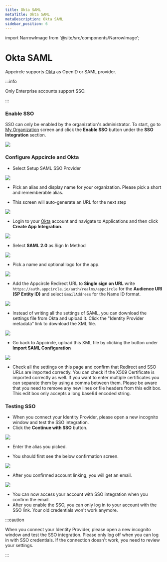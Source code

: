 ```yaml
---
title: Okta SAML
metaTitle: Okta SAML
metaDescription: Okta SAML
sidebar_position: 6
---
```


import NarrowImage from '@site/src/components/NarrowImage';

# Okta SAML

Appcircle supports [Okta](https://www.okta.com/) as OpenID or SAML provider. 

:::info

Only Enterprise accounts support SSO.

:::


### Enable SSO

SSO can only be enabled by the organization's administrator. To start, go to [My Organization](../my-organization.md) screen and click the **Enable SSO** button under the **SSO Integration** section.

![](<https://cdn.appcircle.io/docs/assets/enable-sso.png>)

### Configure Appcircle and Okta

-  Select Setup SAML SSO Provider

![](<https://cdn.appcircle.io/docs/assets/sso-form.png>)

-  Pick an alias and display name for your organization. Please pick a short and rememberable alias.

- This screen will auto-generate an URL for the next step

![](<https://cdn.appcircle.io/docs/assets/sso-saml1.png>)

- Login to your [Okta](https://www.okta.com/) account and navigate to Applications and then click **Create App Integration**.

![](<https://cdn.appcircle.io/docs/assets/oktacreateapp.png>)

- Select **SAML 2.0** as Sign In Method

![](<https://cdn.appcircle.io/docs/assets/oktacreatesaml.png>)

- Pick a name and optional logo for the app.

![](<https://cdn.appcircle.io/docs/assets/oktasamlsettings1.png>)

- Add the Appcircle Redirect URL to **Single sign on URL** write `https://auth.appcircle.io/auth/realms/appcircle` for the **Audience URI (SP Entity ID)** and select `EmailAddress` for the Name ID format.

![](<https://cdn.appcircle.io/docs/assets/oktasamlsettings2.png>)

- Instead of writing all the settings of SAML, you can download the settings file from Okta and upload it. Click the "Identity Provider metadata" link to download the XML file.

![](<https://cdn.appcircle.io/docs/assets/oktasamlsettings3.png>)

- Go back to Appcircle, upload this XML file by clicking the button under **Import SAML Configuration** 

![](<https://cdn.appcircle.io/docs/assets/sso-saml1.png>)

- Check all the settings on this page and confirm that Redirect and SSO URLs are imported correctly. You can check if the X509 Certificate is imported correctly as well. If you want to enter multiple certificates you can separate them by using a comma between them. Please be aware that you need to remove any new lines or file headers from this edit box. This edit box only accepts a long base64 encoded string.

### Testing SSO

- When you connect your Identity Provider, please open a new incognito window and test the SSO integration.
- Click the **Continue with SSO** button.

![](<https://cdn.appcircle.io/docs/assets/sso-loginbutton.png>)

- Enter the alias you picked.

<NarrowImage src="https://cdn.appcircle.io/docs/assets/sso-alias.png" />

- You should first see the below confirmation screen.

![](<https://cdn.appcircle.io/docs/assets/sso-linkaccount.png>)


- After you confirmed account linking, you will get an email.

![](<https://cdn.appcircle.io/docs/assets/sso-confirmlink.png>)

- You can now access your account with SSO integration when you confirm the email.
- After you enable the SSO, you can only log in to your account with the SSO link. Your old credentials won't work anymore.

:::caution

When you connect your Identity Provider, please open a new incognito window and test the SSO integration. Please only log off when you can log in with SSO credentials. If the connection doesn't work, you need to review your settings. 

:::

